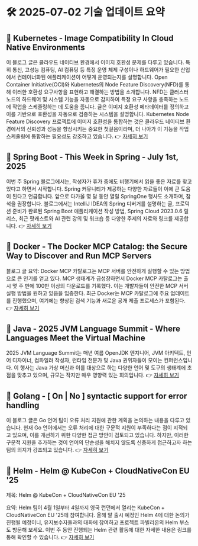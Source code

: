 # 🛠️ 2025-07-02 기술 업데이트 요약

## 🔹 Kubernetes - Image Compatibility In Cloud Native Environments
이 블로그 글은 클라우드 네이티브 환경에서 이미지 호환성 문제를 다루고 있습니다. 특히 통신, 고성능 컴퓨팅, AI 컴퓨팅 등 특정 운영 체제 구성이나 하드웨어가 필요한 산업에서 컨테이너화된 애플리케이션이 어떻게 운영되는지를 설명합니다. Open Container Initiative(OCI)와 Kubernetes의 Node Feature Discovery(NFD)를 통해 이러한 호환성 요구사항을 표현하고 해결하는 방법을 소개합니다. NFD는 클러스터 노드의 하드웨어 및 시스템 기능을 자동으로 감지하여 특정 요구 사항을 충족하는 노드에 작업을 스케줄링하는 데 도움을 줍니다. 글은 이미지 호환성 메타데이터를 정의하고 이를 기반으로 호환성을 자동으로 검증하는 시스템을 설명합니다. Kubernetes Node Feature Discovery 프로젝트에 이미지 호환성을 통합하는 것은 클라우드 네이티브 환경에서의 신뢰성과 성능을 향상시키는 중요한 첫걸음이라며, 더 나아가 이 기능을 작업 스케줄링에 통합하는 필요성도 강조하고 있습니다.
👉 [자세히 보기](https://kubernetes.io/blog/2025/06/25/image-compatibility-in-cloud-native-environments/)

## 🔹 Spring Boot - This Week in Spring - July 1st, 2025
이번 주 Spring 블로그에서는, 작성자가 휴가 중에도 비행기에서 읽을 좋은 자료를 찾고 있다고 하면서 시작합니다. Spring 커뮤니티가 제공하는 다양한 자료들이 이에 큰 도움이 된다고 언급합니다. 앞으로 다가올 몇 달 동안 열릴 SpringOne 행사도 소개하며, 참석을 권장합니다. 블로그에서는 IntelliJ IDEA의 Spring 디버거를 설명하는 글, 프로덕션 준비가 완료된 Spring Boot 애플리케이션 작성 방법, Spring Cloud 2023.0.6 릴리스, 최근 팟캐스트와 AI 관련 강의 및 워크숍 등 다양한 주제의 자료와 링크를 제공합니다.
👉 [자세히 보기](https://spring.io/blog/2025/07/01/this-week-in-spring-july-01-2025)

## 🔹 Docker - The Docker MCP Catalog: the Secure Way to Discover and Run MCP Servers
블로그 글 요약: Docker MCP 카탈로그는 MCP 서버를 안전하게 실행할 수 있는 방법으로 큰 인기를 얻고 있다. MCP 생태계가 급성장하면서 Docker MCP 카탈로그는 출시 몇 주 만에 100만 이상의 다운로드를 기록했다. 이는 개발자들이 안전한 MCP 서버 실행 방법을 원하고 있음을 입증한다. 최근 Docker는 MCP 카탈로그에 주요 업데이트를 진행했으며, 여기에는 향상된 검색 기능과 새로운 공개 제출 프로세스가 포함된다.
👉 [자세히 보기](https://www.docker.com/blog/docker-mcp-catalog-secure-way-to-discover-and-run-mcp-servers/)

## 🔹 Java - 2025 JVM Language Summit - Where Languages Meet the Virtual Machine
2025 JVM Language Summit는 매년 여름 OpenJDK 엔지니어, JVM 아키텍트, 언어 디자이너, 컴파일러 작성자, 런타임 전문가 및 Java 권위자들이 모이는 컨퍼런스입니다. 이 행사는 Java 가상 머신과 이를 대상으로 하는 다양한 언어 및 도구의 생태계에 초점을 맞추고 있으며, 규모는 작지만 매우 영향력 있는 회의입니다.
👉 [자세히 보기](https://inside.java/2025/07/01/jvmls2025/)

## 🔹 Golang - [ On | No ] syntactic support for error handling
이 블로그 글은 Go 언어 팀이 오류 처리 지원에 관한 계획을 논의하는 내용을 다루고 있습니다. 현재 Go 언어에서는 오류 처리에 대한 구문적 지원이 부족하다는 점이 지적되고 있으며, 이를 개선하기 위한 다양한 접근 방안이 검토되고 있습니다. 하지만, 이러한 구문적 지원을 추가하는 것이 언어의 단순성을 해치지 않도록 신중하게 접근하고자 하는 팀의 의지가 강조되고 있습니다.
👉 [자세히 보기](https://go.dev/blog/error-syntax)

## 🔹 Helm - Helm @ KubeCon + CloudNativeCon EU '25
제목: Helm @ KubeCon + CloudNativeCon EU '25

요약: Helm 팀이 4월 1일부터 4일까지 영국 런던에서 열리는 KubeCon + CloudNativeCon EU '25에 참여합니다. 올해 말 출시 예정인 Helm 4에 대한 논의가 진행될 예정이니, 유지보수자들과의 대화에 참여하고 프로젝트 파빌리온의 Helm 부스도 방문해 보세요. 이번 주 동안 진행되는 Helm 관련 활동에 대한 자세한 내용은 링크를 통해 확인할 수 있습니다.
👉 [자세히 보기](https://helm.sh/blog/helm-at-kubecon-eu-25/)

